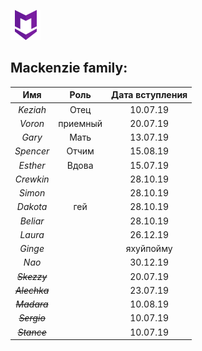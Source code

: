 ![я сосал меня ебали](https://github.com/adam-p/markdown-here/raw/master/src/common/images/icon48.png "ыы")

## Mackenzie family:

| Имя           | Роль          | Дата вступления |
| :-----------: |:-------------:| :--------------:|
| *Keziah*      | Отец          | 10.07.19        |
| *Voron*       | приемный      | 20.07.19        |
| *Gary*        | Мать          | 13.07.19        |
| *Spencer*     | Отчим         | 15.08.19        |
| *Esther*      | Вдова         | 15.07.19        |
| *Crewkin*     |               | 28.10.19        |
| *Simon*       |               | 28.10.19        |
| *Dakota*      | гей           | 28.10.19        |
| *Beliar*      |               | 28.10.19        |
| *Laura*       |               | 26.12.19        |
| *Ginge*       |               | яхуйпойму       |
| *Nao*         |               | 30.12.19        |
|~~*Skezzy*~~   |               | 20.07.19        |
|~~*Alechka*~~  |               | 23.07.19        |
|~~*Madara*~~   |               | 10.08.19        |
|~~*Sergio*~~   |               | 10.07.19        |
|~~*Stance*~~   |               | 10.07.19        |

